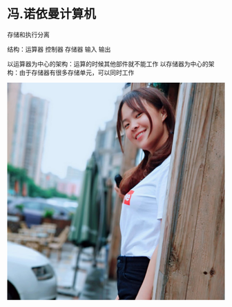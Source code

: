﻿
# 冯.诺依曼计算机

存储和执行分离

结构：运算器 控制器 存储器 输入 输出

以运算器为中心的架构：运算的时候其他部件就不能工作
以存储器为中心的架构：由于存储器有很多存储单元，可以同时工作

![like-w200](../images/123.jpg) 

